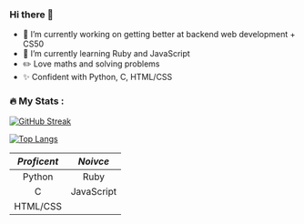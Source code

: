 ### Hi there 👋

- 🔭 I’m currently working on getting better at backend web development + CS50
- 🌱 I’m currently learning Ruby and JavaScript
- ✏️ Love maths and solving problems
- ✨ Confident with Python, C, HTML/CSS

### :fire: My Stats :
[![GitHub Streak](http://github-readme-streak-stats.herokuapp.com?user=HufsaHaq&theme=dark&background=000000)](https://git.io/streak-stats)

[![Top Langs](https://github-readme-stats.vercel.app/api/top-langs/?username=HufsaHaq)](https://github.com/anuraghazra/github-readme-stats)

| *Proficent* | *Noivce* |
| :---: | :---: |
| Python  | Ruby  |
| C  | JavaScript  |
| HTML/CSS  |   |
<!--
**HufsaHaq/HufsaHaq** is a ✨ _special_ ✨ repository because its `README.md` (this file) appears on your GitHub profile.

Here are some ideas to get you started:

- 🔭 I’m currently working on ...
- 🌱 I’m currently learning ...
- 👯 I’m looking to collaborate on ...
- 🤔 I’m looking for help with ...
- 💬 Ask me about ...
- 📫 How to reach me: ...
- 😄 Pronouns: ...
- ⚡ Fun fact: ...
-->
